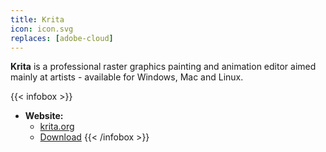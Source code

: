```yaml
---
title: Krita
icon: icon.svg
replaces: [adobe-cloud]
---
```


**Krita** is a professional raster graphics painting and animation editor aimed mainly at artists - available for Windows, Mac and Linux.

{{< infobox >}}
- **Website:**
    - [krita.org](https://krita.org/en/)
    - [Download](https://krita.org/en/download)
{{< /infobox >}}
